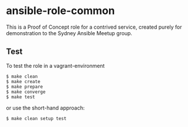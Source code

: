 # ansible-role-common

This is a Proof of Concept role for a contrived service, created purely for demonstration to the Sydney Ansible Meetup group.

## Test

To test the role in a vagrant-environment

```
$ make clean 
$ make create
$ make prepare
$ make converge
$ make test
```

or use the short-hand approach:

```
$ make clean setup test
```
